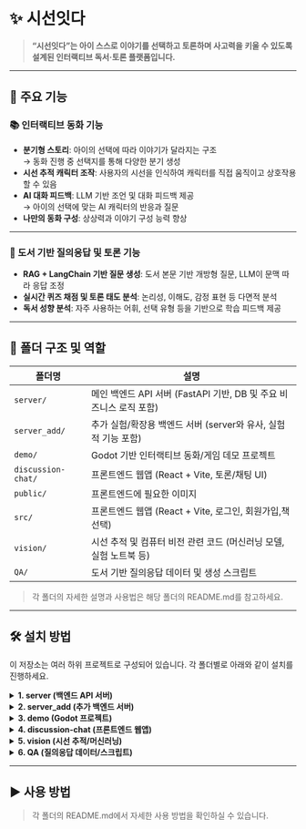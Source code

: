 # ✨ 시선잇다

> **“시선잇다”는 아이 스스로 이야기를 선택하고 토론하며 사고력을 키울 수 있도록 설계된 인터랙티브 독서·토론 플랫폼입니다.**

---

## 🚀 주요 기능

### 📚 인터랙티브 동화 기능
- **분기형 스토리**: 아이의 선택에 따라 이야기가 달라지는 구조  
  → 동화 진행 중 선택지를 통해 다양한 분기 생성
- **시선 추적 캐릭터 조작**: 사용자의 시선을 인식하여 캐릭터를 직접 움직이고 상호작용할 수 있음
- **AI 대화 피드백**: LLM 기반 조언 및 대화 피드백 제공  
  → 아이의 선택에 맞는 AI 캐릭터의 반응과 질문
- **나만의 동화 구성**: 상상력과 이야기 구성 능력 향상

---

### 💬 도서 기반 질의응답 및 토론 기능
- **RAG + LangChain 기반 질문 생성**: 도서 본문 기반 개방형 질문, LLM이 문맥 따라 응답 조정
- **실시간 퀴즈 채점 및 토론 태도 분석**: 논리성, 이해도, 감정 표현 등 다면적 분석
- **독서 성향 분석**: 자주 사용하는 어휘, 선택 유형 등을 기반으로 학습 피드백 제공

---

## 📁 폴더 구조 및 역할

| 폴더명             | 설명                                                         |
|--------------------|------------------------------------------------------------|
| `server/`          | 메인 백엔드 API 서버 (FastAPI 기반, DB 및 주요 비즈니스 로직 포함) |
| `server_add/`      | 추가 실험/확장용 백엔드 서버 (server와 유사, 실험적 기능 포함)    |
| `demo/`            | Godot 기반 인터랙티브 동화/게임 데모 프로젝트                  |
| `discussion-chat/` | 프론트엔드 웹앱 (React + Vite, 토론/채팅 UI)                  |
| `public/`          | 프론트엔드에 필요한 이미지                                    |
| `src/`             | 프론트엔드 웹앱 (React + Vite, 로그인, 회원가입,책 선택)       |
| `vision/`          | 시선 추적 및 컴퓨터 비전 관련 코드 (머신러닝 모델, 실험 노트북 등) |
| `QA/`              | 도서 기반 질의응답 데이터 및 생성 스크립트                     |

> 각 폴더의 자세한 설명과 사용법은 해당 폴더의 README.md를 참고하세요.

---

## 🛠️ 설치 방법

이 저장소는 여러 하위 프로젝트로 구성되어 있습니다. 각 폴더별로 아래와 같이 설치를 진행하세요.

<details>
<summary><b>1. server (백엔드 API 서버)</b></summary>

```bash
cd server
pip install -r requirements.txt
```
</details>

<details>
<summary><b>2. server_add (추가 백엔드 서버)</b></summary>

```bash
cd server_add
pip install -r requirements.txt  # requirements.txt가 있을 경우
```
</details>

<details>
<summary><b>3. demo (Godot 프로젝트)</b></summary>

Godot 엔진(권장 버전 4.x) 설치 후, Godot에서 demo 폴더를 열어 실행하세요.
</details>

<details>
<summary><b>4. discussion-chat (프론트엔드 웹앱)</b></summary>

```bash
cd discussion-chat
npm install
npm run dev
```
</details>

<details>
<summary><b>5. vision (시선 추적/머신러닝)</b></summary>

```bash
cd vision
pip install -r requirements.txt
```
</details>

<details>
<summary><b>6. QA (질의응답 데이터/스크립트)</b></summary>

(추가 예정)
</details>

---

## ▶️ 사용 방법

> 각 폴더의 README.md에서 자세한 사용 방법을 확인하실 수 있습니다.


